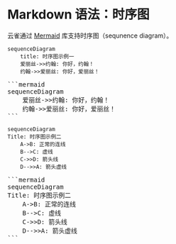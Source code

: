 # Markdown 语法：时序图

云雀通过 [Mermaid](http://knsv.github.io/mermaid/) 库支持时序图（sequnence diagram）。

```mermaid
sequenceDiagram
    title: 时序图示例一
    爱丽丝->>约翰: 你好，约翰！
    约翰->>爱丽丝: 你好，爱丽丝！ 
```

<pre>
```mermaid
sequenceDiagram
    爱丽丝->>约翰: 你好，约翰！
    约翰->>爱丽丝: 你好，爱丽丝！ 
```
</pre>

```mermaid
sequenceDiagram
Title: 时序图示例二
	A->B: 正常的连线
	B-->C: 虚线
	C->>D: 箭头线
	D-->>A: 箭头虚线
```

<pre>
```mermaid
sequenceDiagram
Title: 时序图示例二
	A->B: 正常的连线
	B-->C: 虚线
	C->>D: 箭头线
	D-->>A: 箭头虚线
```
</pre>

